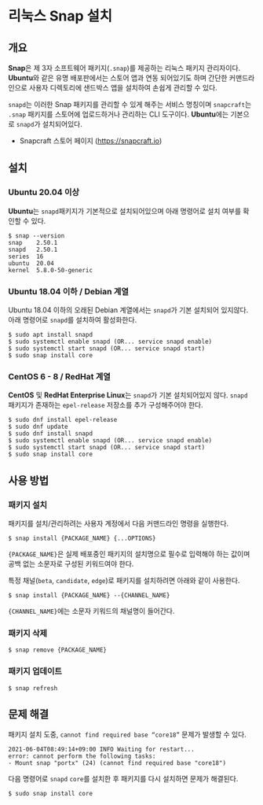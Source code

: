 # 리눅스 Snap 설치

## 개요

**Snap**은 제 3자 소프트웨어 패키지(`.snap`)를 제공하는 리눅스 패키지 관리자이다. **Ubuntu**와 같은 유명 배포판에서는 스토어 앱과 연동 되어있기도 하며 간단한 커맨드라인으로 사용자 디렉토리에 샌드박스 앱을 설치하여 손쉽게 관리할 수 있다.

`snapd`는 이러한 Snap 패키지를 관리할 수 있게 해주는 서비스 명칭이며 `snapcraft`는 `.snap` 패키지를 스토어에 업로드하거나 관리하는 CLI 도구이다. **Ubuntu**에는 기본으로 `snapd`가 설치되어있다.

- Snapcraft 스토어 페이지 (https://snapcraft.io)

## 설치

### Ubuntu 20.04 이상

**Ubuntu**는 `snapd`패키지가 기본적으로 설치되어있으며 아래 명령어로 설치 여부를 확인할 수 있다.

```shell
$ snap --version
snap    2.50.1
snapd   2.50.1
series  16
ubuntu  20.04
kernel  5.8.0-50-generic
```

### Ubuntu 18.04 이하 / Debian 계열

Ubuntu 18.04 이하의 오래된 Debian 계열에서는 `snapd`가 기본 설치되어 있지않다. 아래 명령어로 `snapd`를 설치하여 활성화한다.

```shell
$ sudo apt install snapd
$ sudo systemctl enable snapd (OR... service snapd enable)
$ sudo systemctl start snapd (OR... service snapd start)
$ sudo snap install core
```

### CentOS 6 - 8 / RedHat 계열

**CentOS** 및 **RedHat Enterprise Linux**는 `snapd`가 기본 설치되어있지 않다. `snapd` 패키지가 존재하는 `epel-release` 저장소를 추가 구성해주어야 한다.

```shell
$ sudo dnf install epel-release
$ sudo dnf update
$ sudo dnf install snapd
$ sudo systemctl enable snapd (OR... service snapd enable)
$ sudo systemctl start snapd (OR... service snapd start)
$ sudo snap install core
```

## 사용 방법

### 패키지 설치

패키지를 설치/관리하려는 사용자 계정에서 다음 커맨드라인 명령을 실행한다.

```shell
$ snap install {PACKAGE_NAME} {...OPTIONS}
```

`{PACKAGE_NAME}`은 실제 배포중인 패키지의 설치명으로 필수로 입력해야 하는 값이며 공백 없는 소문자로 구성된 키워드여야 한다.

특정 채널(`beta`, `candidate`, `edge`)로 패키지를 설치하려면 아래와 같이 사용한다.

```shell
$ snap install {PACKAGE_NAME} --{CHANNEL_NAME}
```

`{CHANNEL_NAME}`에는 소문자 키워드의 채널명이 들어간다.

### 패키지 삭제

```shell
$ snap remove {PACKAGE_NAME}
```

### 패키지 업데이트

```shell
$ snap refresh
```

## 문제 해결

패키지 설치 도중, `cannot find required base “core18”` 문제가 발생할 수 있다.

```shell
2021-06-04T08:49:14+09:00 INFO Waiting for restart...
error: cannot perform the following tasks:
- Mount snap "portx" (24) (cannot find required base "core18")
```

다음 명령어로 `snapd` `core`를 설치한 후 패키지를 다시 설치하면 문제가 해결된다.

```shell
$ sudo snap install core
```
